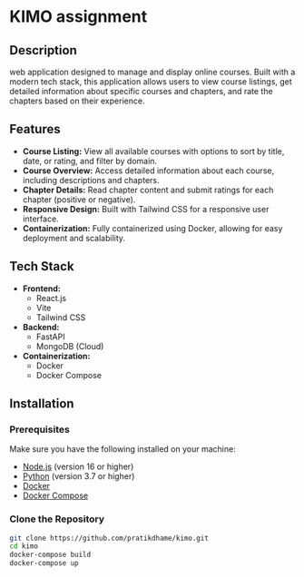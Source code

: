 # KIMO assignment

## Description

web application designed to manage and display online courses. Built with a modern tech stack, this application allows users to view course listings, get detailed information about specific courses and chapters, and rate the chapters based on their experience.

## Features

- **Course Listing:** View all available courses with options to sort by title, date, or rating, and filter by domain.
- **Course Overview:** Access detailed information about each course, including descriptions and chapters.
- **Chapter Details:** Read chapter content and submit ratings for each chapter (positive or negative).
- **Responsive Design:** Built with Tailwind CSS for a responsive user interface.
- **Containerization:** Fully containerized using Docker, allowing for easy deployment and scalability.

## Tech Stack

- **Frontend:**
  - React.js
  - Vite
  - Tailwind CSS
- **Backend:**
  - FastAPI
  - MongoDB (Cloud)
- **Containerization:**
  - Docker
  - Docker Compose

## Installation

### Prerequisites

Make sure you have the following installed on your machine:

- [Node.js](https://nodejs.org/) (version 16 or higher)
- [Python](https://www.python.org/downloads/) (version 3.7 or higher)
- [Docker](https://www.docker.com/get-started)
- [Docker Compose](https://docs.docker.com/compose/)

### Clone the Repository

```bash
git clone https://github.com/pratikdhame/kimo.git
cd kimo
docker-compose build
docker-compose up



